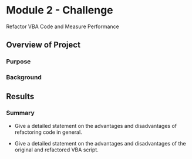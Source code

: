 # Module 2 - Challenge
Refactor VBA Code and Measure Performance

## Overview of Project

### Purpose

### Background

## Results



### Summary

- Give a detailed statement on the advantages and disadvantages of refactoring code in general.



- Give a detailed statement on the advantages and disadvantages of the original and refactored VBA script.


